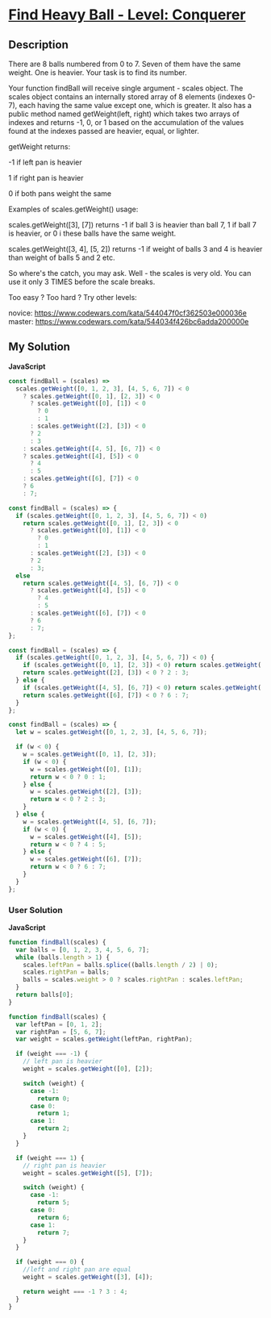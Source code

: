 # [Find Heavy Ball - Level: Conquerer](https://www.codewars.com/kata/54404a06cf36258b08000364)

## Description

There are 8 balls numbered from 0 to 7. Seven of them have the same weight. One is heavier. Your task is to find its number.

Your function findBall will receive single argument - scales object. The scales object contains an internally stored array of 8 elements (indexes 0-7), each having the same value except one, which is greater. It also has a public method named getWeight(left, right) which takes two arrays of indexes and returns -1, 0, or 1 based on the accumulation of the values found at the indexes passed are heavier, equal, or lighter.

getWeight returns:

-1 if left pan is heavier

1 if right pan is heavier

0 if both pans weight the same

Examples of scales.getWeight() usage:

scales.getWeight([3], [7]) returns -1 if ball 3 is heavier than ball 7, 1 if ball 7 is heavier, or 0 i these balls have the same weight.

scales.getWeight([3, 4], [5, 2]) returns -1 if weight of balls 3 and 4 is heavier than weight of balls 5 and 2 etc.

So where's the catch, you may ask. Well - the scales is very old. You can use it only 3 TIMES before the scale breaks.

Too easy ? Too hard ? Try other levels:

novice: https://www.codewars.com/kata/544047f0cf362503e000036e  
master: https://www.codewars.com/kata/544034f426bc6adda200000e

## My Solution

**JavaScript**

```js
const findBall = (scales) =>
  scales.getWeight([0, 1, 2, 3], [4, 5, 6, 7]) < 0
    ? scales.getWeight([0, 1], [2, 3]) < 0
      ? scales.getWeight([0], [1]) < 0
        ? 0
        : 1
      : scales.getWeight([2], [3]) < 0
      ? 2
      : 3
    : scales.getWeight([4, 5], [6, 7]) < 0
    ? scales.getWeight([4], [5]) < 0
      ? 4
      : 5
    : scales.getWeight([6], [7]) < 0
    ? 6
    : 7;
```

```js
const findBall = (scales) => {
  if (scales.getWeight([0, 1, 2, 3], [4, 5, 6, 7]) < 0)
    return scales.getWeight([0, 1], [2, 3]) < 0
      ? scales.getWeight([0], [1]) < 0
        ? 0
        : 1
      : scales.getWeight([2], [3]) < 0
      ? 2
      : 3;
  else
    return scales.getWeight([4, 5], [6, 7]) < 0
      ? scales.getWeight([4], [5]) < 0
        ? 4
        : 5
      : scales.getWeight([6], [7]) < 0
      ? 6
      : 7;
};
```

```js
const findBall = (scales) => {
  if (scales.getWeight([0, 1, 2, 3], [4, 5, 6, 7]) < 0) {
    if (scales.getWeight([0, 1], [2, 3]) < 0) return scales.getWeight([0], [1]) < 0 ? 0 : 1;
    return scales.getWeight([2], [3]) < 0 ? 2 : 3;
  } else {
    if (scales.getWeight([4, 5], [6, 7]) < 0) return scales.getWeight([4], [5]) < 0 ? 4 : 5;
    return scales.getWeight([6], [7]) < 0 ? 6 : 7;
  }
};
```

```js
const findBall = (scales) => {
  let w = scales.getWeight([0, 1, 2, 3], [4, 5, 6, 7]);

  if (w < 0) {
    w = scales.getWeight([0, 1], [2, 3]);
    if (w < 0) {
      w = scales.getWeight([0], [1]);
      return w < 0 ? 0 : 1;
    } else {
      w = scales.getWeight([2], [3]);
      return w < 0 ? 2 : 3;
    }
  } else {
    w = scales.getWeight([4, 5], [6, 7]);
    if (w < 0) {
      w = scales.getWeight([4], [5]);
      return w < 0 ? 4 : 5;
    } else {
      w = scales.getWeight([6], [7]);
      return w < 0 ? 6 : 7;
    }
  }
};
```

### User Solution

**JavaScript**

```js
function findBall(scales) {
  var balls = [0, 1, 2, 3, 4, 5, 6, 7];
  while (balls.length > 1) {
    scales.leftPan = balls.splice((balls.length / 2) | 0);
    scales.rightPan = balls;
    balls = scales.weight > 0 ? scales.rightPan : scales.leftPan;
  }
  return balls[0];
}
```

```js
function findBall(scales) {
  var leftPan = [0, 1, 2];
  var rightPan = [5, 6, 7];
  var weight = scales.getWeight(leftPan, rightPan);

  if (weight === -1) {
    // left pan is heavier
    weight = scales.getWeight([0], [2]);

    switch (weight) {
      case -1:
        return 0;
      case 0:
        return 1;
      case 1:
        return 2;
    }
  }

  if (weight === 1) {
    // right pan is heavier
    weight = scales.getWeight([5], [7]);

    switch (weight) {
      case -1:
        return 5;
      case 0:
        return 6;
      case 1:
        return 7;
    }
  }

  if (weight === 0) {
    //left and right pan are equal
    weight = scales.getWeight([3], [4]);

    return weight === -1 ? 3 : 4;
  }
}
```
